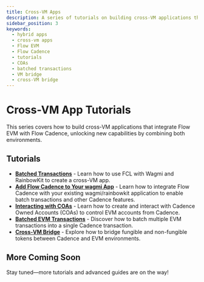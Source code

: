 ```yaml
---
title: Cross-VM Apps
description: A series of tutorials on building cross-VM applications that integrate Flow EVM with Flow Cadence.
sidebar_position: 3
keywords:
  - hybrid apps
  - cross-vm apps
  - Flow EVM
  - Flow Cadence
  - tutorials
  - COAs
  - batched transactions
  - VM bridge
  - cross-VM bridge
---
```


# Cross-VM App Tutorials

This series covers how to build cross-VM applications that integrate Flow EVM with Flow Cadence, unlocking new capabilities by combining both environments.

## Tutorials

- **[Batched Transactions]** - Learn how to use FCL with Wagmi and RainbowKit to create a cross-VM app.
- **[Add Flow Cadence to Your wagmi App]** - Learn how to integrate Flow Cadence with your existing wagmi/rainbowkit application to enable batch transactions and other Cadence features.
- **[Interacting with COAs]** - Learn how to create and interact with Cadence Owned Accounts (COAs) to control EVM accounts from Cadence.
- **[Batched EVM Transactions]** - Discover how to batch multiple EVM transactions into a single Cadence transaction.
- **[Cross-VM Bridge]** - Explore how to bridge fungible and non-fungible tokens between Cadence and EVM environments.

## More Coming Soon

Stay tuned—more tutorials and advanced guides are on the way!

[Batched Transactions]: ./introduction.md
[Interacting with COAs]: ./interacting-with-coa.md
[Batched EVM Transactions]: ./batched-evm-transactions.md
[Cross-VM Bridge]: ./vm-bridge.md
[Add Flow Cadence to Your wagmi App]: ./add-to-wagmi.md
